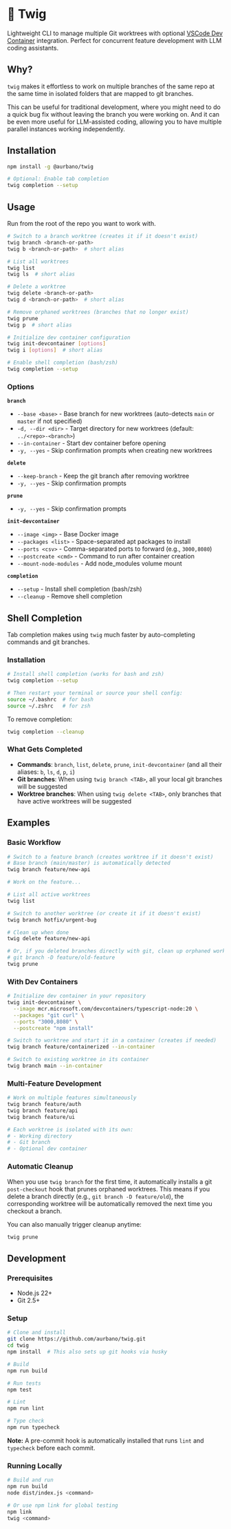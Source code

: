 # 🌿 Twig

Lightweight CLI to manage multiple Git worktrees with optional [VSCode Dev Container](https://code.visualstudio.com/docs/devcontainers/containers) integration. Perfect for concurrent feature development with LLM coding assistants.

## Why?

`twig` makes it effortless to work on multiple branches of the same repo at the same time in isolated folders that are mapped to git branches.

This can be useful for traditional development, where you might need to do a quick bug fix without leaving the branch you were working on.
And it can be even more useful for LLM-assisted coding, allowing you to have multiple parallel instances working independently.

## Installation

```bash
npm install -g @aurbano/twig

# Optional: Enable tab completion
twig completion --setup
```

## Usage
Run from the root of the repo you want to work with.

```bash
# Switch to a branch worktree (creates it if it doesn't exist)
twig branch <branch-or-path>
twig b <branch-or-path>  # short alias

# List all worktrees
twig list
twig ls  # short alias

# Delete a worktree
twig delete <branch-or-path>
twig d <branch-or-path>  # short alias

# Remove orphaned worktrees (branches that no longer exist)
twig prune
twig p  # short alias

# Initialize dev container configuration
twig init-devcontainer [options]
twig i [options]  # short alias

# Enable shell completion (bash/zsh)
twig completion --setup
```

### Options

**`branch`**
- `--base <base>` - Base branch for new worktrees (auto-detects `main` or `master` if not specified)
- `-d, --dir <dir>` - Target directory for new worktrees (default: `../<repo>-<branch>`)
- `--in-container` - Start dev container before opening
- `-y, --yes` - Skip confirmation prompts when creating new worktrees

**`delete`**
- `--keep-branch` - Keep the git branch after removing worktree
- `-y, --yes` - Skip confirmation prompts

**`prune`**
- `-y, --yes` - Skip confirmation prompts

**`init-devcontainer`**
- `--image <img>` - Base Docker image
- `--packages <list>` - Space-separated apt packages to install
- `--ports <csv>` - Comma-separated ports to forward (e.g., `3000,8080`)
- `--postcreate <cmd>` - Command to run after container creation
- `--mount-node-modules` - Add node_modules volume mount

**`completion`**
- `--setup` - Install shell completion (bash/zsh)
- `--cleanup` - Remove shell completion

## Shell Completion

Tab completion makes using `twig` much faster by auto-completing commands and git branches.

### Installation

```bash
# Install shell completion (works for bash and zsh)
twig completion --setup

# Then restart your terminal or source your shell config:
source ~/.bashrc  # for bash
source ~/.zshrc   # for zsh
```

To remove completion:
```bash
twig completion --cleanup
```

### What Gets Completed

- **Commands**: `branch`, `list`, `delete`, `prune`, `init-devcontainer` (and all their aliases: `b`, `ls`, `d`, `p`, `i`)
- **Git branches**: When using `twig branch <TAB>`, all your local git branches will be suggested
- **Worktree branches**: When using `twig delete <TAB>`, only branches that have active worktrees will be suggested

## Examples

### Basic Workflow

```bash
# Switch to a feature branch (creates worktree if it doesn't exist)
# Base branch (main/master) is automatically detected
twig branch feature/new-api

# Work on the feature...

# List all active worktrees
twig list

# Switch to another worktree (or create it if it doesn't exist)
twig branch hotfix/urgent-bug

# Clean up when done
twig delete feature/new-api

# Or, if you deleted branches directly with git, clean up orphaned worktrees
# git branch -D feature/old-feature
twig prune
```

### With Dev Containers

```bash
# Initialize dev container in your repository
twig init-devcontainer \
  --image mcr.microsoft.com/devcontainers/typescript-node:20 \
  --packages "git curl" \
  --ports "3000,8080" \
  --postcreate "npm install"

# Switch to worktree and start it in a container (creates if needed)
twig branch feature/containerized --in-container

# Switch to existing worktree in its container
twig branch main --in-container
```

### Multi-Feature Development

```bash
# Work on multiple features simultaneously
twig branch feature/auth
twig branch feature/api
twig branch feature/ui

# Each worktree is isolated with its own:
# - Working directory
# - Git branch
# - Optional dev container
```

### Automatic Cleanup

When you use `twig branch` for the first time, it automatically installs a git `post-checkout` hook that prunes orphaned worktrees. This means if you delete a branch directly (e.g., `git branch -D feature/old`), the corresponding worktree will be automatically removed the next time you checkout a branch.

You can also manually trigger cleanup anytime:

```bash
twig prune
```

## Development

### Prerequisites

- Node.js 22+
- Git 2.5+

### Setup

```bash
# Clone and install
git clone https://github.com/aurbano/twig.git
cd twig
npm install  # This also sets up git hooks via husky

# Build
npm run build

# Run tests
npm test

# Lint
npm run lint

# Type check
npm run typecheck
```

**Note:** A pre-commit hook is automatically installed that runs `lint` and `typecheck` before each commit.

### Running Locally

```bash
# Build and run
npm run build
node dist/index.js <command>

# Or use npm link for global testing
npm link
twig <command>
```
